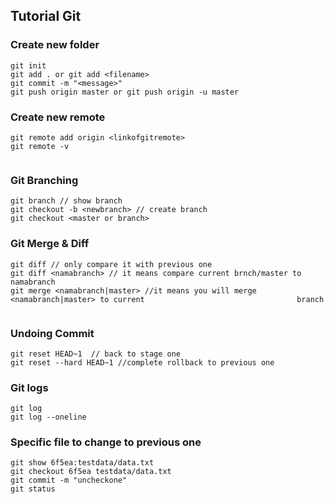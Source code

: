 ## Tutorial Git



### Create new folder

````
git init 
git add . or git add <filename>
git commit -m "<message>"
git push origin master or git push origin -u master 
````

### Create new remote

````
git remote add origin <linkofgitremote>
git remote -v
	
````

### Git Branching

````
git branch // show branch
git checkout -b <newbranch> // create branch
git checkout <master or branch>
````



### Git Merge & Diff

````
git diff // only compare it with previous one
git diff <namabranch> // it means compare current brnch/master to namabranch
git merge <namabranch|master> //it means you will merge <namabranch|master> to current  								branch


````



### Undoing Commit

````
git reset HEAD~1  // back to stage one
git reset --hard HEAD~1 //complete rollback to previous one
````

### Git logs

````
git log
git log --oneline

````

### Specific file to change to previous one

````
git show 6f5ea:testdata/data.txt 
git checkout 6f5ea testdata/data.txt
git commit -m "uncheckone"
git status

````

